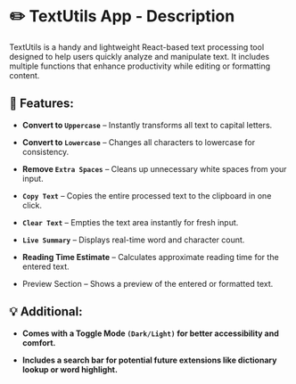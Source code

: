 # ✏️ TextUtils App - Description
TextUtils is a handy and lightweight React-based text processing tool designed to help users quickly analyze and manipulate text. It includes multiple functions that enhance productivity while editing or formatting content.

## 🔧 Features:
* **Convert to `Uppercase`** – Instantly transforms all text to capital letters.

* **Convert to  `Lowercase`** – Changes all characters to lowercase for consistency.

* **Remove `Extra Spaces`** – Cleans up unnecessary white spaces from your input.

* **`Copy Text`** – Copies the entire processed text to the clipboard in one click.

* **`Clear Text`** – Empties the text area instantly for fresh input.

* **`Live Summary`** – Displays real-time word and character count.

* **Reading Time Estimate** – Calculates approximate reading time for the entered text.

* Preview Section – Shows a preview of the entered or formatted text.

## 💡 Additional:
* **Comes with a Toggle Mode `(Dark/Light)` for better accessibility and comfort.**

* **Includes a search bar for potential future extensions like dictionary lookup or word highlight.**
